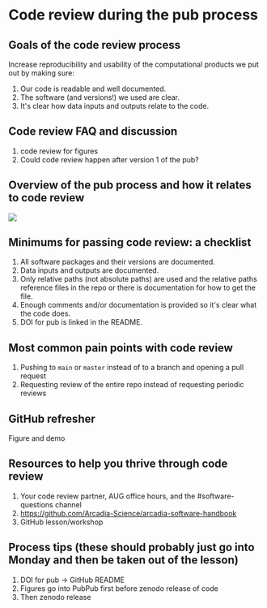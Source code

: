 # Code review during the pub process

## Goals of the code review process

Increase reproducibility and usability of the computational products we put out by making sure:
1. Our code is readable and well documented.
2. The software (and versions!) we used are clear.
3. It's clear how data inputs and outputs relate to the code. 

## Code review FAQ and discussion

1. code review for figures
2. Could code review happen after version 1 of the pub?

## Overview of the pub process and how it relates to code review

![](https://i.imgur.com/ayaQz9J.png)

## Minimums for passing code review: a checklist

1. All software packages and their versions are documented.
2. Data inputs and outputs are documented.
3. Only relative paths (not absolute paths) are used and the relative paths reference files in the repo or there is documentation for how to get the file.
4. Enough comments and/or documentation is provided so it's clear what the code does.
5. DOI for pub is linked in the README.

## Most common pain points with code review

1. Pushing to `main` or `master` instead of to a branch and opening a pull request
2. Requesting review of the entire repo instead of requesting periodic reviews
 
## GitHub refresher

Figure and demo

## Resources to help you thrive through code review

1. Your code review partner, AUG office hours, and the #software-questions channel
2. https://github.com/Arcadia-Science/arcadia-software-handbook
3. GitHub lesson/workshop

## Process tips (these should probably just go into Monday and then be taken out of the lesson)

1. DOI for pub -> GitHub README
2. Figures go into PubPub first before zenodo release of code
3. Then zenodo release
